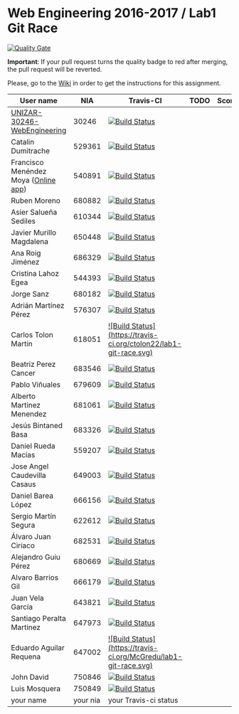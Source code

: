 # Web Engineering 2016-2017 / Lab1 Git Race
[![Quality Gate](https://sonarqube.com/api/badges/gate?key=lab1-git-race)](https://sonarqube.com/dashboard/index/lab1-git-race)

**Important**: If your pull request turns the quality badge to red after merging, the pull request will be reverted.


Please, go to the [Wiki](https://github.com/UNIZAR-30246-WebEngineering/lab1-git-race/wiki) in order to get the instructions for this assignment.

User name | NIA | Travis-CI|TODO|Score
----------|-----|----------|------------|-----
[UNIZAR-30246-WebEngineering](https://github.com/UNIZAR-30246-WebEngineering/lab1-git-race) |30246 | [![Build Status](https://travis-ci.org/UNIZAR-30246-WebEngineering/lab1-git-race.svg)](https://travis-ci.org/UNIZAR-30246-WebEngineering/lab1-git-race)
Catalin Dumitrache | 529361 | [![Build Status](https://travis-ci.org/catalindumitrache76/lab1-git-race.svg)](https://travis-ci.org/your-github-username/lab1-git-race)
Francisco Menéndez Moya ([Online app](https://damp-waters-79054.herokuapp.com/)) | 540891 | [![Build Status](https://travis-ci.org/fmenemo/lab1-git-race.svg)](https://travis-ci.org/fmenemo/lab1-git-race)
Ruben Moreno | 680882 | [![Build Status](https://travis-ci.org/nebur395/lab1-git-race.svg)](https://travis-ci.org/nebur395/lab1-git-race)
Asier Salueña Sediles | 610344 | [![Build Status](https://travis-ci.org/asierhandball/lab1-git-race.svg)](https://travis-ci.org/asierhandball/lab1-git-race)
Javier Murillo Magdalena | 650448 | [![Build Status](https://travis-ci.org/javmurillo/lab1-git-race.svg)](https://travis-ci.org/javmurillo/lab1-git-race)
Ana Roig Jiménez | 686329 | [![Build Status](https://travis-ci.org/anicacortes/lab1-git-race.svg)](https://travis-ci.org/anicacortes/lab1-git-race)
Cristina Lahoz Egea | 544393 | [![Build Status](https://travis-ci.org/cristinalahoz/lab1-git-race.svg)](https://travis-ci.org/cristinalahoz/lab1-git-race)
Jorge Sanz | 680182 | [![Build Status](https://travis-ci.org/sanz1995/lab1-git-race.svg)](https://travis-ci.org/sanz1995/lab1-git-race)
Adrián Martínez Pérez | 576307 | [![Build Status](https://travis-ci.org/Electryk/lab1-git-race.svg)](https://travis-ci.org/Electryk/lab1-git-race)
Carlos Tolon Martin | 618051 | [![Build Status] (https://travis-ci.org/ctolon22/lab1-git-race.svg)](https://travis-ci.org/ctolon22/lab1-git-race)
Beatriz Perez Cancer | 683546 | [![Build Status](https://travis-ci.org/beapc18/lab1-git-race.svg)](https://travis-ci.org/beapc18/lab1-git-race)
Pablo Viñuales | 679609 | [![Build Status](https://travis-ci.org/strummerTFIU/lab1-git-race.svg)](https://travis-ci.org/strummerTFIU/lab1-git-race)
Alberto Martinez Menendez | 681061 | [![Build Status](https://travis-ci.org/Belberus/lab1-git-race.svg)](https://travis-ci.org/Belberus/lab1-git-race)
Jesús Bintaned Basa | 683326 | [![Build Status](https://travis-ci.org/jebiba95/lab1-git-race.svg)](https://travis-ci.org/jebiba95/lab1-git-race)
Daniel Rueda Macías | 559207 | [![Build Status](https://travis-ci.org/danirueda/lab1-git-race.svg)](https://travis-ci.org/danirueda/lab1-git-race)
Jose Angel Caudevilla Casaus | 649003 | [![Build Status](https://travis-ci.org/josnick/lab1-git-race.svg)](https://travis-ci.org/josnick/lab1-git-race)
Daniel Barea López | 666156 | [![Build Status](https://travis-ci.org/dbarelop/lab1-git-race.svg)](https://travis-ci.org/dbarelop/lab1-git-race)
Sergio Martín Segura | 622612 | [![Build Status](https://travis-ci.org/SureSRM/lab1-git-race.svg)](https://travis-ci.org/SureSrm/lab1-git-race) 
Álvaro Juan Ciriaco | 682531 | [![Build Status](https://travis-ci.org/aJuanCiri/lab1-git-race.svg)](https://travis-ci.org/aJuanCiri/lab1-git-race)
Alejandro Guiu Pérez | 680669 | [![Build Status](https://travis-ci.org/aguiu/lab1-git-race.svg)](https://travis-ci.org/aguiu/lab1-git-race)
Alvaro Barrios Gil | 666179 | [![Build Status](https://travis-ci.org/deerter/lab1-git-race.svg)](https://travis-ci.org/deerter/lab1-git-race)
Juan Vela García | 643821 | [![Build Status](https://travis-ci.org/juan-vg/lab1-git-race.svg)](https://travis-ci.org/juan-vg/lab1-git-race)
Santiago Peralta Martinez | 647973 | [![Build Status](https://travis-ci.org/SantiagoPeralta/lab1-git-race.svg)](https://travis-ci.org/SantiagoPeralta/lab1-git-race)
Eduardo Aguilar Requena | 647002 | [![Build Status] (https://travis-ci.org/McGredu/lab1-git-race.svg)](https://travis-ci.org/McGredu/lab1-git-race)
John David | 750846 | [![Build Status](https://travis-ci.org/luisemz/lab1-git-race.svg)](https://travis-ci.org/luisemz/lab1-git-race)
Luis Mosquera | 750849 | [![Build Status](https://travis-ci.org/luisemz/lab1-git-race.svg)](https://travis-ci.org/luisemz/lab1-git-race)
your name | your nia | your Travis-ci status
